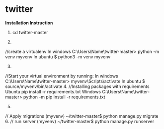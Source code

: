 # twitter
<b>Installation Instruction</b>
1.  cd twitter-master

2.
//create a virtualenv 
    In windows
    C:\Users\Name\twitter-master> python -m venv myvenv
    In ubuntu
    $ python3 -m venv myvenv
    
3.
//Start your virtual environment by running:
    In windows
    C:\Users\Name\twitter-master> myvenv\Scripts\activate
    In ubuntu
    $ source/myvenv/bin/activate
 4.
 //Installing packages with requirements
    Ubuntu
    pip install -r requirements.txt
    Windows
    C:\Users\Name\twitter-master> python -m pip install -r requirements.txt
  
  
 5. 
 // Apply migrations
    (myvenv) ~/twitter-master$ python manage.py migrate
 6.
 // run server
    (myvenv) ~/twitter-master$ python manage.py runserver
    
